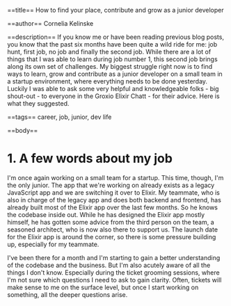 ==title==
How to find your place, contribute and grow as a junior developer 

==author==
Cornelia Kelinske

==description==
If you know me or have been reading previous blog posts, you know that the past six months have been quite a wild ride for me: job hunt, first job,
no job and finally the second job. While there are a lot of things that I was able to learn during job number 1, this second job brings along its own set of challenges. My biggest struggle right now is to find ways to learn, grow and contribute as a junior developer on a small team in a startup environment, where everything needs to be done yesterday. Luckily I was able to ask some very helpful and knowledgeable folks - big shout-out - to everyone in the Groxio Elixir Chatt - for their advice. Here is what they suggested.

==tags==
career, job, junior, dev life


==body==

# 1. A few words about my job


I'm once again working on a small team for a startup. This time, though, I'm the only junior. The app that we're working on already exists as a legacy JavaScript app and we are switching it over to Elixir. My teammate, who is also in charge of the legacy app and does both backend and frontend, has already built most of the Elixir app over the last few months. So he knows the codebase inside out. While he has designed the Elixir app mostly himself, he has gotten some advice from the third person on the team, a seasoned architect, who is now also there to support us. The launch date for the Elixir app is around the corner, so there is some pressure building up, especially for my teammate. 

I've been there for a month and I'm starting to gain a better understanding of the codebase and the business. But I'm also acutely aware of all the things I don't know. Especially during the ticket grooming sessions, where I'm not sure which questions I need to ask to gain clarity. Often, tickets will make sense to me on the surface level, but once I start working on something, all the deeper questions arise. 